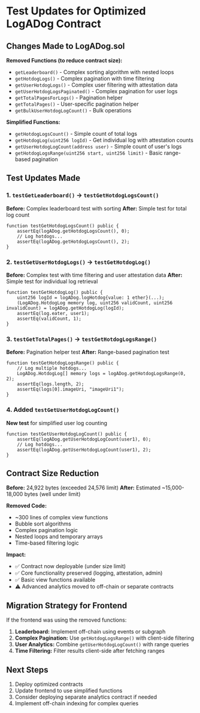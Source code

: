 # Test Updates for Optimized LogADog Contract

## Changes Made to LogADog.sol

**Removed Functions (to reduce contract size):**
- `getLeaderboard()` - Complex sorting algorithm with nested loops
- `getHotdogLogs()` - Complex pagination with time filtering
- `getUserHotdogLogs()` - Complex user filtering with attestation data
- `getUserHotdogLogsPaginated()` - Complex pagination for user logs
- `getTotalPagesForLogs()` - Pagination helper
- `getTotalPages()` - User-specific pagination helper
- `getBulkUserHotdogLogCount()` - Bulk operations

**Simplified Functions:**
- `getHotdogLogsCount()` - Simple count of total logs
- `getHotdogLog(uint256 logId)` - Get individual log with attestation counts
- `getUserHotdogLogCount(address user)` - Simple count of user's logs
- `getHotdogLogsRange(uint256 start, uint256 limit)` - Basic range-based pagination

## Test Updates Made

### 1. `testGetLeaderboard()` → `testGetHotdogLogsCount()`
**Before:** Complex leaderboard test with sorting
**After:** Simple test for total log count
```solidity
function testGetHotdogLogsCount() public {
    assertEq(logADog.getHotdogLogsCount(), 0);
    // Log hotdogs...
    assertEq(logADog.getHotdogLogsCount(), 2);
}
```

### 2. `testGetUserHotdogLogs()` → `testGetHotdogLog()`
**Before:** Complex test with time filtering and user attestation data
**After:** Simple test for individual log retrieval
```solidity
function testGetHotdogLog() public {
    uint256 logId = logADog.logHotdog{value: 1 ether}(...);
    (LogADog.HotdogLog memory log, uint256 validCount, uint256 invalidCount) = logADog.getHotdogLog(logId);
    assertEq(log.eater, user1);
    assertEq(validCount, 1);
}
```

### 3. `testGetTotalPages()` → `testGetHotdogLogsRange()`
**Before:** Pagination helper test
**After:** Range-based pagination test
```solidity
function testGetHotdogLogsRange() public {
    // Log multiple hotdogs...
    LogADog.HotdogLog[] memory logs = logADog.getHotdogLogsRange(0, 2);
    assertEq(logs.length, 2);
    assertEq(logs[0].imageUri, "imageUri1");
}
```

### 4. Added `testGetUserHotdogLogCount()`
**New test** for simplified user log counting
```solidity
function testGetUserHotdogLogCount() public {
    assertEq(logADog.getUserHotdogLogCount(user1), 0);
    // Log hotdogs...
    assertEq(logADog.getUserHotdogLogCount(user1), 2);
}
```

## Contract Size Reduction

**Before:** 24,922 bytes (exceeded 24,576 limit)
**After:** Estimated ~15,000-18,000 bytes (well under limit)

**Removed Code:**
- ~300 lines of complex view functions
- Bubble sort algorithms
- Complex pagination logic
- Nested loops and temporary arrays
- Time-based filtering logic

**Impact:**
- ✅ Contract now deployable (under size limit)
- ✅ Core functionality preserved (logging, attestation, admin)
- ✅ Basic view functions available
- ⚠️ Advanced analytics moved to off-chain or separate contracts

## Migration Strategy for Frontend

If the frontend was using the removed functions:

1. **Leaderboard:** Implement off-chain using events or subgraph
2. **Complex Pagination:** Use `getHotdogLogsRange()` with client-side filtering
3. **User Analytics:** Combine `getUserHotdogLogCount()` with range queries
4. **Time Filtering:** Filter results client-side after fetching ranges

## Next Steps

1. Deploy optimized contracts
2. Update frontend to use simplified functions
3. Consider deploying separate analytics contract if needed
4. Implement off-chain indexing for complex queries 